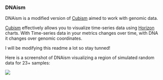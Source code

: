 ### DNAism

DNAism is a modified version of [Cubism](http://square.github.io/cubism/) aimed to work with genomic data.

[Cubism](http://square.github.io/cubism/) effectively allows you to visualize time-series data using [Horizon](http://bl.ocks.org/mbostock/1483226) charts. With Time-series data in your metrics changes over time, with DNA
it changes over genomic coordinates.

I will be modifying this readme a lot so stay tunned!

Here is a screenshot of DNAism visualizing a region of simulated random data for 23+ samples:

![](http://f.cl.ly/items/382L0O252a3j2w2w2F1b/Screen%20Shot%202014-01-16%20at%2010.43.42%20AM.png)
